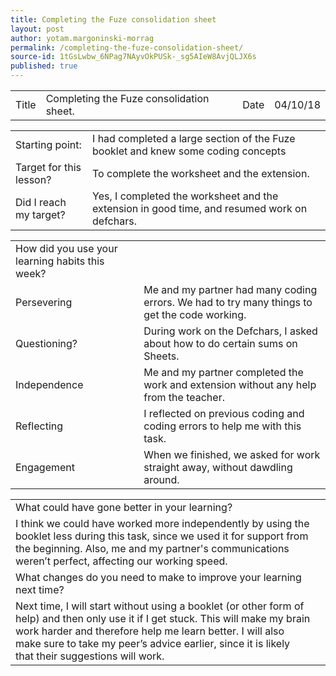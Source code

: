```yaml
---
title: Completing the Fuze consolidation sheet
layout: post
author: yotam.margoninski-morrag
permalink: /completing-the-fuze-consolidation-sheet/
source-id: 1tGsLwbw_6NPag7NAyvOkPUSk-_sg5AIeW8AvjQLJX6s
published: true
---
```

<table>
  <tr>
    <td>Title</td>
    <td>Completing the Fuze consolidation sheet.</td>
    <td>Date</td>
    <td>04/10/18</td>
  </tr>
</table>


<table>
  <tr>
    <td>Starting point:</td>
    <td>I had completed a large section of the Fuze booklet and knew some coding concepts</td>
  </tr>
  <tr>
    <td>Target for this lesson?</td>
    <td>To complete the worksheet and the extension.</td>
  </tr>
  <tr>
    <td>Did I reach my target? </td>
    <td>Yes, I completed the worksheet and the extension in good time, and resumed work on defchars.</td>
  </tr>
</table>


<table>
  <tr>
    <td>How did you use your learning habits this week?</td>
    <td></td>
  </tr>
  <tr>
    <td>Persevering</td>
    <td>Me and my partner had many coding errors. We had to try many things to get the code working.</td>
  </tr>
  <tr>
    <td>Questioning?</td>
    <td>During work on the Defchars, I asked about how to do certain sums on Sheets.</td>
  </tr>
  <tr>
    <td>Independence</td>
    <td>Me and my partner completed the work and extension without any help from the teacher.</td>
  </tr>
  <tr>
    <td>Reflecting</td>
    <td>I reflected on previous coding and coding errors to help me with this task.</td>
  </tr>
  <tr>
    <td>Engagement</td>
    <td>When we finished, we asked for work straight away, without dawdling around.</td>
  </tr>
</table>


<table>
  <tr>
    <td>What could have gone better in your learning?</td>
    <td></td>
  </tr>
  <tr>
    <td>I think we could have worked more independently by using the booklet less during this task, since we used it for support from the beginning. Also, me and my partner's communications weren’t perfect, affecting our working speed.</td>
    <td></td>
  </tr>
  <tr>
    <td>What changes do you need to make to improve your learning next time?</td>
    <td></td>
  </tr>
  <tr>
    <td>Next time, I will start without using a booklet (or other form of help) and then only use it if I get stuck. This will make my brain work harder and therefore help me learn better. I will also make sure to take my peer’s advice earlier, since it is likely that their suggestions will work.</td>
    <td></td>
  </tr>
</table>



